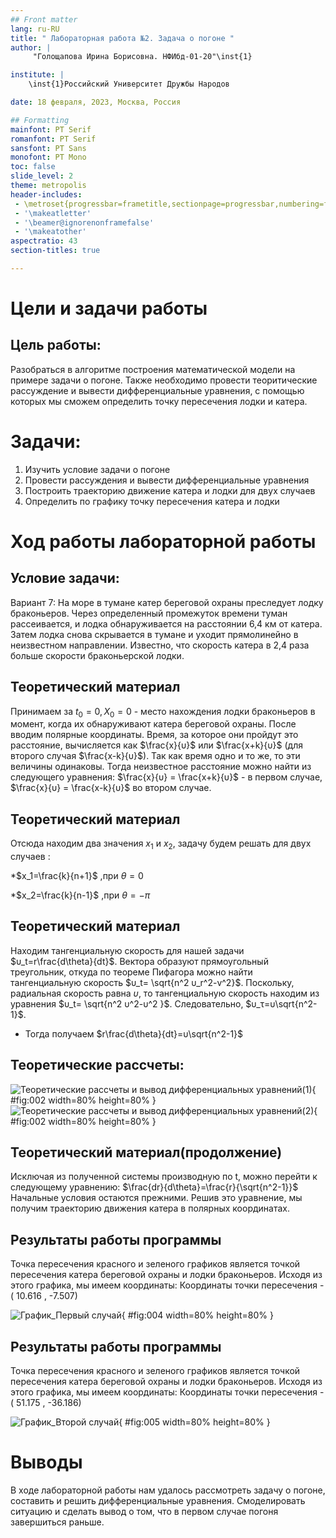 ```yaml
---
## Front matter
lang: ru-RU
title: " Лабораторная работа №2. Задача о погоне "
author: |
	 "Голощапова Ирина Борисовна. НФИбд-01-20"\inst{1}

institute: |
	\inst{1}Российский Университет Дружбы Народов

date: 18 февраля, 2023, Москва, Россия

## Formatting
mainfont: PT Serif
romanfont: PT Serif
sansfont: PT Sans
monofont: PT Mono
toc: false
slide_level: 2
theme: metropolis
header-includes: 
 - \metroset{progressbar=frametitle,sectionpage=progressbar,numbering=fraction}
 - '\makeatletter'
 - '\beamer@ignorenonframefalse'
 - '\makeatother'
aspectratio: 43
section-titles: true

---
```


# Цели и задачи работы

## Цель работы:

Разобраться в алгоритме построения математической модели на примере задачи о погоне. 
Также необходимо провести теоритические рассуждение и вывести дифференциальные уравнения, с помощью которых мы сможем определить точку пересечения лодки и катера. 

# Задачи:

1. Изучить условие задачи о погоне
2. Провести рассуждения и вывести дифференциальные уравнения 
3. Построить траекторию движение катера и лодки для двух случаев
4. Определить по графику точку пересечения катера и лодки

# Ход работы лабораторной работы

## Условие задачи:
Вариант 7: На море в тумане катер береговой охраны преследует лодку браконьеров.
Через определенный промежуток времени туман рассеивается, и лодка
обнаруживается на расстоянии 6,4 км от катера. Затем лодка снова скрывается в
тумане и уходит прямолинейно в неизвестном направлении. Известно, что скорость
катера в 2,4 раза больше скорости браконьерской лодки.


## Теоретический материал 

Принимаем за $t_0=0, X_0=0$  - место нахождения лодки браконьеров в момент, когда их обнаруживают катера береговой охраны. После вводим полярные координаты.
Время, за которое они пройдут это расстояние, вычисляется как $\frac{x}{υ}$ или $\frac{x+k}{υ}$ (для второго случая $\frac{x-k}{υ}$).  Так как время одно и то же, то эти величины одинаковы. 
Тогда неизвестное расстояние можно найти из следующего уравнения:  $\frac{x}{υ} = \frac{x+k}{υ}$ - в первом случае, $\frac{x}{υ} =  \frac{x-k}{υ}$ во втором случае.



## Теоретический материал 

Отсюда находим два значения $x_1$ и $x_2$, задачу будем решать для двух случаев : 

*$x_1=\frac{k}{n+1}$ ,при $\theta=0$

*$x_2=\frac{k}{n-1}$ ,при $\theta=-\pi$



## Теоретический материал 
Находим тангенциальную скорость для нашей задачи $υ_t=r\frac{d\theta}{dt}$.
Вектора образуют прямоугольный треугольник, откуда по теореме Пифагора можно найти тангенциальную скорость $υ_t= \sqrt{n^2 υ_r^2-v^2}$. Поскольку, радиальная скорость равна $υ$, то тангенциальную скорость находим из уравнения $υ_t= \sqrt{n^2 υ^2-υ^2 }$. Следовательно, $υ_τ=υ\sqrt{n^2-1}$.

* Тогда получаем $r\frac{d\theta}{dt}=υ\sqrt{n^2-1}$


## Теоретические рассчеты: 
![Теоретические рассчеты и вывод дифференциальных уравнений(1) ](image/1.jpg){ #fig:002 width=80% height=80% }
![Теоретические рассчеты и вывод дифференциальных уравнений(2) ](image/2.jpg){ #fig:002 width=80% height=80% }


## Теоретический материал(продолжение)
Исключая из полученной системы производную по t, можно перейти к следующему уравнению: $\frac{dr}{d\theta}=\frac{r}{\sqrt{n^2-1}}$
Начальные условия остаются прежними. Решив это уравнение, мы получим траекторию движения катера в полярных координатах. 







## Результаты работы программы
Точка пересечения красного и зеленого графиков является точкой пересечения катера береговой охраны и лодки браконьеров. Исходя из этого графика, мы имеем координаты: 
Координаты точки пересечения - ( 10.616 , -7.507)

![График_Первый случай](image/lab2_1.png){ #fig:004 width=80% height=80% }



## Результаты работы программы
Точка пересечения красного и зеленого графиков является точкой пересечения катера береговой охраны и лодки браконьеров. Исходя из этого графика, мы имеем координаты: 
Координаты точки пересечения - ( 51.175 , -36.186)

![График_Второй случай](image/lab2_2.png){ #fig:005 width=80% height=80% }



# Выводы
В ходе лабораторной работы нам удалось рассмотреть задачу о погоне, составить и решить дифференциальные уравнения. Смоделировать ситуацию и сделать вывод о том, что в первом случае погоня завершиться раньше.

